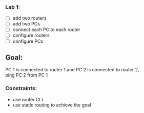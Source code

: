 ### Lab 1:

- [ ] add two routers
- [ ] add two PCs
- [ ] connect each PC to each router
- [ ] configure routers
- [ ] configure PCs

## Goal:

PC 1 is connected to router 1 and PC 2 is connected to router 2,
<br>ping PC 2 from PC 1

### Constraints:

- use router CLI
- use static routing to achieve the goal
